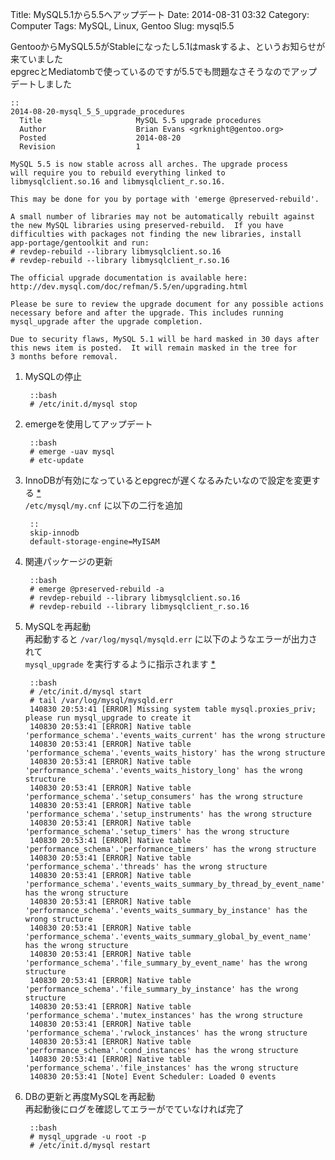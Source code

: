 Title: MySQL5.1から5.5へアップデート
Date: 2014-08-31 03:32
Category: Computer
Tags: MySQL, Linux, Gentoo
Slug: mysql5.5

GentooからMySQL5.5がStableになったし5.1はmaskするよ、というお知らせが来ていました  
epgrecとMediatombで使っているのですが5.5でも問題なさそうなのでアップデートしました

    ::
    2014-08-20-mysql_5_5_upgrade_procedures
      Title                     MySQL 5.5 upgrade procedures
      Author                    Brian Evans <grknight@gentoo.org>
      Posted                    2014-08-20
      Revision                  1
    
    MySQL 5.5 is now stable across all arches. The upgrade process
    will require you to rebuild everything linked to
    libmysqlclient.so.16 and libmysqlclient_r.so.16.
    
    This may be done for you by portage with 'emerge @preserved-rebuild'.
    
    A small number of libraries may not be automatically rebuilt against
    the new MySQL libraries using preserved-rebuild.  If you have
    difficulties with packages not finding the new libraries, install
    app-portage/gentoolkit and run:
    # revdep-rebuild --library libmysqlclient.so.16
    # revdep-rebuild --library libmysqlclient_r.so.16
    
    The official upgrade documentation is available here:
    http://dev.mysql.com/doc/refman/5.5/en/upgrading.html
    
    Please be sure to review the upgrade document for any possible actions
    necessary before and after the upgrade. This includes running
    mysql_upgrade after the upgrade completion.
    
    Due to security flaws, MySQL 5.1 will be hard masked in 30 days after
    this news item is posted.  It will remain masked in the tree for
    3 months before removal.

1. MySQLの停止

        ::bash
        # /etc/init.d/mysql stop

1. emergeを使用してアップデート

        ::bash
        # emerge -uav mysql
        # etc-update

1. InnoDBが有効になっているとepgrecが遅くなるみたいなので設定を変更する [*](http://sarami.pv.s-labo.com/blog/zatta/?p=221)  
`/etc/mysql/my.cnf` に以下の二行を追加

        ::
        skip-innodb
        default-storage-engine=MyISAM

1. 関連パッケージの更新

        ::bash
        # emerge @preserved-rebuild -a
        # revdep-rebuild --library libmysqlclient.so.16
        # revdep-rebuild --library libmysqlclient_r.so.16

1. MySQLを再起動  
再起動すると `/var/log/mysql/mysqld.err` に以下のようなエラーが出力されて  
`mysql_upgrade` を実行するように指示されます [*](http://server-setting.info/centos/mysql5-1_mysql5-5_upgrade.html)

        ::bash
        # /etc/init.d/mysql start
        # tail /var/log/mysql/mysqld.err
        140830 20:53:41 [ERROR] Missing system table mysql.proxies_priv; please run mysql_upgrade to create it
        140830 20:53:41 [ERROR] Native table 'performance_schema'.'events_waits_current' has the wrong structure
        140830 20:53:41 [ERROR] Native table 'performance_schema'.'events_waits_history' has the wrong structure
        140830 20:53:41 [ERROR] Native table 'performance_schema'.'events_waits_history_long' has the wrong structure
        140830 20:53:41 [ERROR] Native table 'performance_schema'.'setup_consumers' has the wrong structure
        140830 20:53:41 [ERROR] Native table 'performance_schema'.'setup_instruments' has the wrong structure
        140830 20:53:41 [ERROR] Native table 'performance_schema'.'setup_timers' has the wrong structure
        140830 20:53:41 [ERROR] Native table 'performance_schema'.'performance_timers' has the wrong structure
        140830 20:53:41 [ERROR] Native table 'performance_schema'.'threads' has the wrong structure
        140830 20:53:41 [ERROR] Native table 'performance_schema'.'events_waits_summary_by_thread_by_event_name' has the wrong structure
        140830 20:53:41 [ERROR] Native table 'performance_schema'.'events_waits_summary_by_instance' has the wrong structure
        140830 20:53:41 [ERROR] Native table 'performance_schema'.'events_waits_summary_global_by_event_name' has the wrong structure
        140830 20:53:41 [ERROR] Native table 'performance_schema'.'file_summary_by_event_name' has the wrong structure
        140830 20:53:41 [ERROR] Native table 'performance_schema'.'file_summary_by_instance' has the wrong structure
        140830 20:53:41 [ERROR] Native table 'performance_schema'.'mutex_instances' has the wrong structure
        140830 20:53:41 [ERROR] Native table 'performance_schema'.'rwlock_instances' has the wrong structure
        140830 20:53:41 [ERROR] Native table 'performance_schema'.'cond_instances' has the wrong structure
        140830 20:53:41 [ERROR] Native table 'performance_schema'.'file_instances' has the wrong structure
        140830 20:53:41 [Note] Event Scheduler: Loaded 0 events

1. DBの更新と再度MySQLを再起動  
再起動後にログを確認してエラーがでていなければ完了

        ::bash
        # mysql_upgrade -u root -p
        # /etc/init.d/mysql restart
